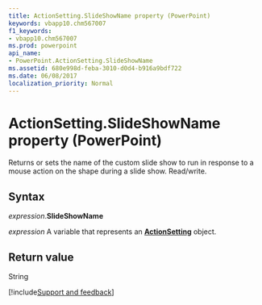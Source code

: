 ```yaml
---
title: ActionSetting.SlideShowName property (PowerPoint)
keywords: vbapp10.chm567007
f1_keywords:
- vbapp10.chm567007
ms.prod: powerpoint
api_name:
- PowerPoint.ActionSetting.SlideShowName
ms.assetid: 680e998d-feba-3010-d0d4-b916a9bdf722
ms.date: 06/08/2017
localization_priority: Normal
---
```



# ActionSetting.SlideShowName property (PowerPoint)

Returns or sets the name of the custom slide show to run in response to a mouse action on the shape during a slide show. Read/write.


## Syntax

_expression_.**SlideShowName**

_expression_ A variable that represents an **[ActionSetting](PowerPoint.ActionSetting.md)** object.


## Return value

String




[!include[Support and feedback](~/includes/feedback-boilerplate.md)]